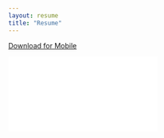 ```yaml
---
layout: resume
title: "Resume"
---
```

[Download for Mobile](/files/Jennifer-Plunkett-Resume.pdf)
<div class="fluidMedia">
    <iframe src="/files/Jennifer-Plunkett-Resume.pdf" frameborder="0"> </iframe>
</div>
